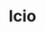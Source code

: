 ---
title: "lcio"
layout: cache
categories: [package, develop]
meta: {"versions": ["2.22.2"], "compilers": ["gcc@=11.4.0"], "oss": ["ubuntu22.04"], "platforms": ["linux"], "targets": ["x86_64_v3"], "stacks": ["hep", "root"], "num_specs": 4, "num_specs_by_stack": {"root": 4, "hep": 4}}
spec_details: [{"hash": "cmhpykm6rmnut7ecvq4nscdf7pyed4cv", "compiler": "gcc@=11.4.0", "versions": ["2.22.2"], "os": "ubuntu22.04", "platform": "linux", "target": "x86_64_v3", "variants": ["build_system=cmake", "build_type=Release", "cxxstd=20", "~examples", "generator=make", "~ipo", "~jar", "+rootdict"], "stacks": ["root", "hep"], "size": "-", "tarball": "https://binaries.spack.io/develop/build_cache/linux-ubuntu22.04-x86_64_v3/gcc-11.4.0/lcio-2.22.2/linux-ubuntu22.04-x86_64_v3-gcc-11.4.0-lcio-2.22.2-cmhpykm6rmnut7ecvq4nscdf7pyed4cv.spack"}, {"hash": "4wjwjhsytqsuon7bwflzuqk2japvx4v4", "compiler": "gcc@=11.4.0", "versions": ["2.22.2"], "os": "ubuntu22.04", "platform": "linux", "target": "x86_64_v3", "variants": ["build_system=cmake", "build_type=Release", "cxxstd=20", "~examples", "generator=make", "~ipo", "~jar", "+rootdict"], "stacks": ["root", "hep"], "size": "-", "tarball": "https://binaries.spack.io/develop/build_cache/linux-ubuntu22.04-x86_64_v3/gcc-11.4.0/lcio-2.22.2/linux-ubuntu22.04-x86_64_v3-gcc-11.4.0-lcio-2.22.2-4wjwjhsytqsuon7bwflzuqk2japvx4v4.spack"}, {"hash": "lamhyof65eipt7y5uiwuqv2jes6rb7nz", "compiler": "gcc@=11.4.0", "versions": ["2.22.2"], "os": "ubuntu22.04", "platform": "linux", "target": "x86_64_v3", "variants": ["build_system=cmake", "build_type=Release", "cxxstd=20", "~examples", "generator=make", "~ipo", "~jar", "+rootdict"], "stacks": ["root", "hep"], "size": "-", "tarball": "https://binaries.spack.io/develop/build_cache/linux-ubuntu22.04-x86_64_v3/gcc-11.4.0/lcio-2.22.2/linux-ubuntu22.04-x86_64_v3-gcc-11.4.0-lcio-2.22.2-lamhyof65eipt7y5uiwuqv2jes6rb7nz.spack"}, {"hash": "u5ferwpqe4twv37lugmiwpccfdcxt7im", "compiler": "gcc@=11.4.0", "versions": ["2.22.2"], "os": "ubuntu22.04", "platform": "linux", "target": "x86_64_v3", "variants": ["build_system=cmake", "build_type=Release", "cxxstd=20", "~examples", "generator=make", "~ipo", "~jar", "+rootdict"], "stacks": ["root", "hep"], "size": "-", "tarball": "https://binaries.spack.io/develop/build_cache/linux-ubuntu22.04-x86_64_v3/gcc-11.4.0/lcio-2.22.2/linux-ubuntu22.04-x86_64_v3-gcc-11.4.0-lcio-2.22.2-u5ferwpqe4twv37lugmiwpccfdcxt7im.spack"}]
---